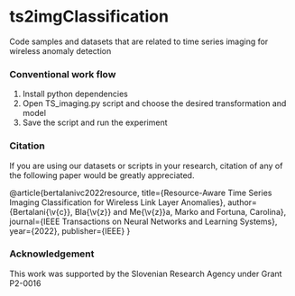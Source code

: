 # ts2imgClassification

Code samples and datasets that are related to time series imaging for wireless anomaly detection

### Conventional work flow
1. Install python dependencies
2. Open TS_imaging.py script and choose the desired transformation and model
3. Save the script and run the experiment

### Citation

If you are using our datasets or scripts in your research, citation of any of the following paper would be greatly appreciated.

@article{bertalanivc2022resource,
  title={Resource-Aware Time Series Imaging Classification for Wireless Link Layer Anomalies},
  author={Bertalani{\v{c}}, Bla{\v{z}} and Me{\v{z}}a, Marko and Fortuna, Carolina},
  journal={IEEE Transactions on Neural Networks and Learning Systems},
  year={2022},
  publisher={IEEE}
}


### Acknowledgement

This work was supported by the Slovenian Research Agency under Grant P2-0016